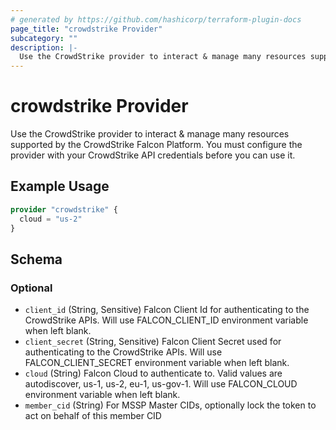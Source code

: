 ```yaml
---
# generated by https://github.com/hashicorp/terraform-plugin-docs
page_title: "crowdstrike Provider"
subcategory: ""
description: |-
  Use the CrowdStrike provider to interact & manage many resources supported by the CrowdStrike Falcon Platform. You must configure the provider with your CrowdStrike API credentials before you can use it.
---
```


# crowdstrike Provider

Use the CrowdStrike provider to interact & manage many resources supported by the CrowdStrike Falcon Platform. You must configure the provider with your CrowdStrike API credentials before you can use it.

## Example Usage

```terraform
provider "crowdstrike" {
  cloud = "us-2"
}
```

<!-- schema generated by tfplugindocs -->
## Schema

### Optional

- `client_id` (String, Sensitive) Falcon Client Id for authenticating to the CrowdStrike APIs. Will use FALCON_CLIENT_ID environment variable when left blank.
- `client_secret` (String, Sensitive) Falcon Client Secret used for authenticating to the CrowdStrike APIs. Will use FALCON_CLIENT_SECRET environment variable when left blank.
- `cloud` (String) Falcon Cloud to authenticate to. Valid values are autodiscover, us-1, us-2, eu-1, us-gov-1. Will use FALCON_CLOUD environment variable when left blank.
- `member_cid` (String) For MSSP Master CIDs, optionally lock the token to act on behalf of this member CID
